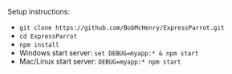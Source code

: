 Setup instructions:
- `git clone https://github.com/BobMcHenry/ExpressParrot.git`
- `cd ExpressParrot`
- `npm install`
- Windows start server: `set DEBUG=myapp:* & npm start`
- Mac/Linux start server: `DEBUG=myapp:* npm start`

